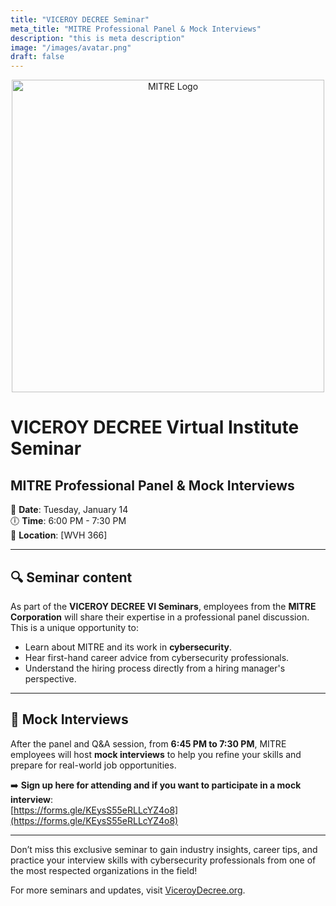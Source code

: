 ```yaml
---
title: "VICEROY DECREE Seminar"
meta_title: "MITRE Professional Panel & Mock Interviews"
description: "this is meta description"
image: "/images/avatar.png"
draft: false
---
```


<p align="center">
  <img src="https://www.gsma.com/get-involved/gsma-membership/wp-content/uploads/2021/05/https___comm.mitre_.org_strategiccommunications_wp-content_uploads_sites_170_2020_01_MITRE-Brand_Logo-Tagline_Vertical-1.jpg" alt="MITRE Logo" width="500">
</p>

# VICEROY DECREE Virtual Institute Seminar
## MITRE Professional Panel & Mock Interviews

📅 **Date**: Tuesday, January 14  
🕕 **Time**: 6:00 PM - 7:30 PM  
📍 **Location**: [WVH 366]

---

## 🔍 **Seminar content**

As part of the **VICEROY DECREE VI Seminars**, employees from the **MITRE Corporation** will share their expertise in a professional panel discussion. This is a unique opportunity to:
- Learn about MITRE and its work in **cybersecurity**.
- Hear first-hand career advice from cybersecurity professionals.
- Understand the hiring process directly from a hiring manager's perspective.

---

## 🎯 **Mock Interviews**

After the panel and Q&A session, from **6:45 PM to 7:30 PM**, MITRE employees will host **mock interviews** to help you refine your skills and prepare for real-world job opportunities.

➡️ **Sign up here for attending and if you want to participate in a mock interview**:  
[https://forms.gle/KEysS55eRLLcYZ4o8](https://forms.gle/KEysS55eRLLcYZ4o8)

---

Don’t miss this exclusive seminar to gain industry insights, career tips, and practice your interview skills with cybersecurity professionals from one of the most respected organizations in the field!


For more seminars and updates, visit [ViceroyDecree.org](https://viceroydecree.org).





